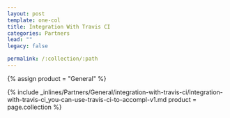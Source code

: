 ```yaml
---
layout: post
template: one-col
title: Integration With Travis CI
categories: Partners
lead: ""
legacy: false

permalink: /:collection/:path
---
```



{% assign product = "General" %}

{% include _inlines/Partners/General/integration-with-travis-ci/integration-with-travis-ci_you-can-use-travis-ci-to-accompl-v1.md  product = page.collection %}
